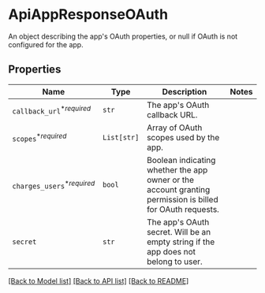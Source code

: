 # ApiAppResponseOAuth

An object describing the app&#39;s OAuth properties, or null if OAuth is not configured for the app.

## Properties
Name | Type | Description | Notes
------------ | ------------- | ------------- | -------------
| `callback_url`<sup>*_required_</sup> | ```str``` |  The app&#39;s OAuth callback URL.  |  |
| `scopes`<sup>*_required_</sup> | ```List[str]``` |  Array of OAuth scopes used by the app.  |  |
| `charges_users`<sup>*_required_</sup> | ```bool``` |  Boolean indicating whether the app owner or the account granting permission is billed for OAuth requests.  |  |
| `secret` | ```str``` |  The app&#39;s OAuth secret. Will be an empty string if the app does not belong to user.  |  |

[[Back to Model list]](../README.md#documentation-for-models) [[Back to API list]](../README.md#documentation-for-api-endpoints) [[Back to README]](../README.md)

